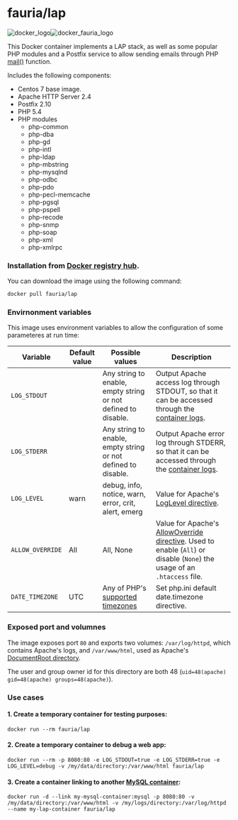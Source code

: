 # fauria/lap

![docker_logo](https://googledrive.com/host/0B7q6BLMXak9VfkpQY3YzNldlSmtxRTZCMEtEVlhhR3QtMFc3aEYzVzA5YlM5MWw5OXhqV0U/docker_139x115.png)![docker_fauria_logo](https://googledrive.com/host/0B7q6BLMXak9VfkpQY3YzNldlSmtxRTZCMEtEVlhhR3QtMFc3aEYzVzA5YlM5MWw5OXhqV0U/docker_fauria_161x115.png)

This Docker container implements a LAP stack, as well as some popular PHP modules and a Postfix service to allow sending emails through PHP [mail()](http://php.net/manual/en/function.mail.php) function.

Includes the following components:

 * Centos 7 base image.
 * Apache HTTP Server 2.4
 * Postfix 2.10
 * PHP 5.4
 * PHP modules
 	* php-common
	* php-dba
	* php-gd
	* php-intl
	* php-ldap
	* php-mbstring
	* php-mysqlnd
	* php-odbc
	* php-pdo
	* php-pecl-memcache
	* php-pgsql
	* php-pspell
	* php-recode
	* php-snmp
	* php-soap
	* php-xml
	* php-xmlrpc

### Installation from [Docker registry hub](https://registry.hub.docker.com/u/fauria/lap/).

You can download the image using the following command:

```bash
docker pull fauria/lap
```

### Envirnonment variables

This image uses environment variables to allow the configuration of some parameteres at run time:

Variable | Default value | Possible values | Description
--- | --- | --- | ---
`LOG_STDOUT` |  | Any string to enable, empty string or not defined to disable. | Output Apache access log through STDOUT, so that it can be accessed through the [container logs](https://docs.docker.com/reference/commandline/logs/).
`LOG_STDERR` |  | Any string to enable, empty string or not defined to disable. | Output Apache error log through STDERR, so that it can be accessed through the [container logs](https://docs.docker.com/reference/commandline/logs/).
`LOG_LEVEL` | warn | debug, info, notice, warn, error, crit, alert, emerg | Value for Apache's [LogLevel directive](http://httpd.apache.org/docs/2.4/en/mod/core.html#loglevel).
`ALLOW_OVERRIDE` | All | All, None | Value for Apache's [AllowOverride directive](http://httpd.apache.org/docs/2.4/en/mod/core.html#allowoverride). Used to enable (`All`) or disable (`None`) the usage of an `.htaccess` file.
`DATE_TIMEZONE` | UTC | Any of PHP's [supported timezones](http://php.net/manual/en/timezones.php) | Set php.ini default date.timezone directive.

### Exposed port and volumnes

The image exposes port `80` and exports two volumes: `/var/log/httpd`, which contains Apache's logs, and `/var/www/html`, used as Apache's [DocumentRoot directory](http://httpd.apache.org/docs/2.4/en/mod/core.html#documentroot). 

The user and group owner id for this directory are both 48 (`uid=48(apache) gid=48(apache) groups=48(apache)`).

### Use cases

#### 1. Create a temporary container for testing purposes:
`docker run --rm fauria/lap`

#### 2. Create a temporary container to debug a web app:
`docker run --rm -p 8080:80 -e LOG_STDOUT=true -e LOG_STDERR=true -e LOG_LEVEL=debug -v /my/data/directory:/var/www/html fauria/lap`

#### 3. Create a container linking to another [MySQL container](https://registry.hub.docker.com/_/mysql/):
`docker run -d --link my-mysql-container:mysql -p 8080:80 -v /my/data/directory:/var/www/html -v /my/logs/directory:/var/log/httpd --name my-lap-container fauria/lap`
